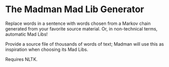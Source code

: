 
The Madman Mad Lib Generator
============================

Replace words in a sentence with words chosen from a Markov chain generated from
your favorite source material. Or, in non-technical terms, automatic Mad Libs!

Provide a source file of thousands of words of text; Madman will use this as
inspiration when choosing its Mad Libs.

Requires NLTK.
